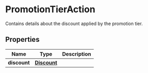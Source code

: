 

# PromotionTierAction

Contains details about the discount applied by the promotion tier.

## Properties

| Name | Type | Description |
|------------ | ------------- | ------------- |
|**discount** | [**Discount**](Discount.md) |  |



